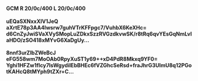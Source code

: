 #### GCM R 20/0c/400 L 20/0c/400
**uEQaSXNxxXIV1JeQ**<br/>**aXrtE78p3AA4lwsrw7guhVTrKFFpgc7/VuhbX6KeXHc=**<br/>**d6CnZyJwiSVaXVySMopLuZDkxSzzRVGzdkvwSK/r8tRq6qvYEsGqNmLvIaHDO/zSO418xMYvG6XaDgUy...**<br/><br/>
**8nnf3urZIbZWeBcJ**<br/>**eFG558wm7MoOAb0RpyXuST1y69++xD4PdR8Mkxq9YF0=**<br/>**Yghi1HFZw1fIcy7lsWgydiIEbBHEc6fVZGhcSeRsd+fraJhrG3UImU8q12PGotKAHcQ8tMYph9tZXr+C...**